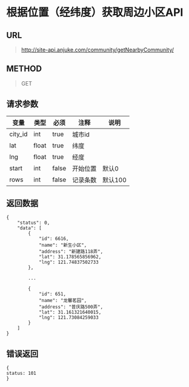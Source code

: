 # 根据位置（经纬度）获取周边小区API

## URL
> http://site-api.anjuke.com/community/getNearbyCommunity/

## METHOD
> GET

## 请求参数
 
 变量 | 类型 | 必须 | 注释 | 说明 
--- | --- | --- | --- | ---
 city_id | int| true | 城市id | 
 lat | float | true | 纬度 | 
 lng | float | true | 经度 | 
 start | int | false | 开始位置 | 默认0 
 rows | int | false | 记录条数 | 默认100 

## 返回数据
```
{
    "status": 0, 
    "data": [
        {
            "id": 6616, 
            "name": "新生小区", 
            "address": "新建路118弄", 
            "lat": 31.178565856962, 
            "lng": 121.74837502733
        }, 
        
        ...
        
        {
            "id": 651, 
            "name": "龙馨茗园", 
            "address": "普庆路500弄", 
            "lat": 31.161321640015, 
            "lng": 121.73084259033
        }
    ]
}
```

## 错误返回

```
{
status: 101
}
```
